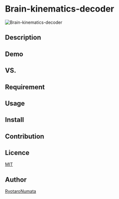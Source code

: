 # Brain-kinematics-decoder
![Brain-kinematics-decoder](https://user-images.githubusercontent.com/60598478/74128402-70010180-4c20-11ea-825c-846e36d016f9.gif)
## Description

## Demo

## VS. 

## Requirement

## Usage

## Install

## Contribution

## Licence

[MIT](https://github.com/tcnksm/tool/blob/master/LICENCE)

## Author

[RyotaroNumata](https://github.com/RyotaroNumata)